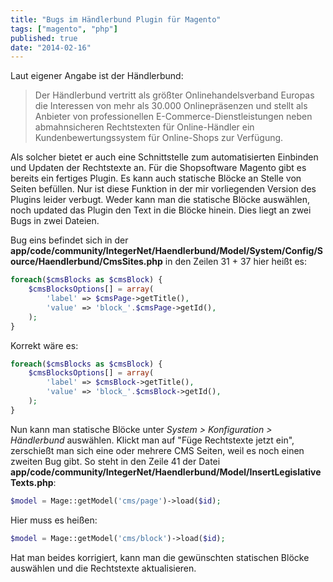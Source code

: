 ```yaml
---
title: "Bugs im Händlerbund Plugin für Magento"
tags: ["magento", "php"]
published: true
date: "2014-02-16"
---
```


Laut eigener Angabe ist der Händlerbund:

> Der Händlerbund vertritt als größter Onlinehandelsverband Europas die Interessen von mehr als 30.000 Onlinepräsenzen und stellt als Anbieter von professionellen E-Commerce-Dienstleistungen neben abmahnsicheren Rechtstexten für Online-Händler ein Kundenbewertungssystem für Online-Shops zur Verfügung.

Als solcher bietet er auch eine Schnittstelle zum automatisierten Einbinden und Updaten der Rechtstexte an. Für die Shopsoftware Magento gibt es bereits ein fertiges Plugin. Es kann auch statische Blöcke an Stelle von Seiten befüllen. Nur ist diese Funktion in der mir vorliegenden Version des Plugins leider verbugt. Weder kann man die statische Blöcke auswählen, noch updated das Plugin den Text in die Blöcke hinein. Dies liegt an zwei Bugs in zwei Dateien.

Bug eins befindet sich in der **app/code/community/IntegerNet/Haendlerbund/Model/System/Config/Source/Haendlerbund/CmsSites.php** in den Zeilen 31 + 37 hier heißt es:

```php
foreach($cmsBlocks as $cmsBlock) {
    $cmsBlocksOptions[] = array(
        'label' => $cmsPage->getTitle(),
        'value' => 'block_'.$cmsPage->getId(),
    );
}
```

Korrekt wäre es:

```php
foreach($cmsBlocks as $cmsBlock) {
    $cmsBlocksOptions[] = array(
        'label' => $cmsBlock->getTitle(),
        'value' => 'block_'.$cmsBlock->getId(),
    );
}
```

Nun kann man statische Blöcke unter *System &gt; Konfiguration &gt; Händlerbund* auswählen. Klickt man auf "Füge Rechtstexte jetzt ein", zerschießt man sich eine oder mehrere CMS Seiten, weil es noch einen zweiten Bug gibt. So steht in den Zeile 41 der Datei **app/code/community/IntegerNet/Haendlerbund/Model/InsertLegislativeTexts.php**:

```php
$model = Mage::getModel('cms/page')->load($id);
```

Hier muss es heißen:

```php
$model = Mage::getModel('cms/block')->load($id);
```

Hat man beides korrigiert, kann man die gewünschten statischen Blöcke auswählen und die Rechtstexte aktualisieren.

